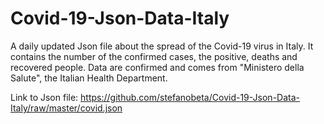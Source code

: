 # Covid-19-Json-Data-Italy
A daily updated Json file about the spread of the Covid-19 virus in Italy. It contains the number of the confirmed cases, the positive, deaths and recovered people. Data are confirmed and comes from "Ministero della Salute", the Italian Health Department.

Link to Json file:
https://github.com/stefanobeta/Covid-19-Json-Data-Italy/raw/master/covid.json
